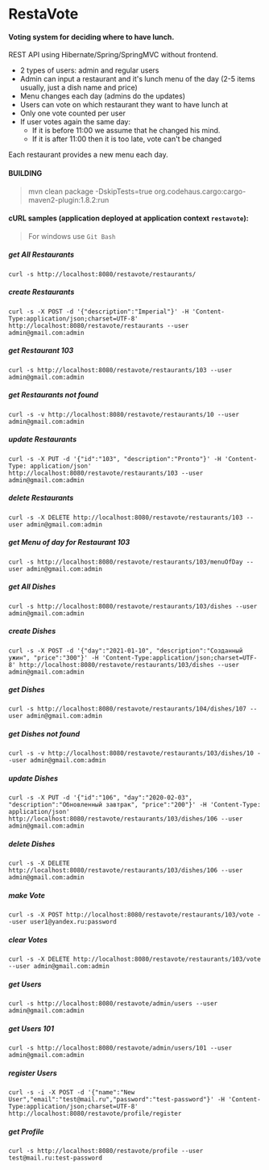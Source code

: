 # RestaVote
#### Voting system for deciding where to have lunch.

REST API using Hibernate/Spring/SpringMVC without frontend.

<ul>
    <li>2 types of users: admin and regular users</li>
    <li>Admin can input a restaurant and it's lunch menu of the day (2-5 items usually, just a dish name and price)</li>
    <li>Menu changes each day (admins do the updates)</li>
    <li>Users can vote on which restaurant they want to have lunch at</li>
    <li>Only one vote counted per user</li>
    <li>If user votes again the same day:
        <ul>
            <li>If it is before 11:00 we assume that he changed his mind.</li>
            <li>If it is after 11:00 then it is too late, vote can't be changed</li>
        </ul>
    </li>
</ul> 

Each restaurant provides a new menu each day.

#### BUILDING
> mvn clean package -DskipTests=true org.codehaus.cargo:cargo-maven2-plugin:1.8.2:run

#### cURL samples (application deployed at application context `restavote`):
> For windows use `Git Bash`

##### get All Restaurants
`curl -s http://localhost:8080/restavote/restaurants/`

##### create Restaurants
`curl -s -X POST -d '{"description":"Imperial"}' -H 'Content-Type:application/json;charset=UTF-8' http://localhost:8080/restavote/restaurants --user admin@gmail.com:admin`

##### get Restaurant 103
`curl -s http://localhost:8080/restavote/restaurants/103 --user admin@gmail.com:admin`

##### get Restaurants not found
`curl -s -v http://localhost:8080/restavote/restaurants/10 --user admin@gmail.com:admin`

##### update Restaurants
`curl -s -X PUT -d '{"id":"103", "description":"Pronto"}' -H 'Content-Type: application/json' http://localhost:8080/restavote/restaurants/103 --user admin@gmail.com:admin`

##### delete Restaurants
`curl -s -X DELETE http://localhost:8080/restavote/restaurants/103 --user admin@gmail.com:admin`

##### get Menu of day for Restaurant 103
`curl -s http://localhost:8080/restavote/restaurants/103/menuOfDay --user admin@gmail.com:admin`


##### get All Dishes
`curl -s http://localhost:8080/restavote/restaurants/103/dishes --user admin@gmail.com:admin`

##### create Dishes
`curl -s -X POST -d '{"day":"2021-01-10", "description":"Созданный ужин", "price":"300"}' -H 'Content-Type:application/json;charset=UTF-8' http://localhost:8080/restavote/restaurants/103/dishes --user admin@gmail.com:admin`

##### get Dishes
`curl -s http://localhost:8080/restavote/restaurants/104/dishes/107 --user admin@gmail.com:admin`

##### get Dishes not found
`curl -s -v http://localhost:8080/restavote/restaurants/103/dishes/10 --user admin@gmail.com:admin`

##### update Dishes
`curl -s -X PUT -d '{"id":"106", "day":"2020-02-03", "description":"Обновленный завтрак", "price":"200"}' -H 'Content-Type: application/json' http://localhost:8080/restavote/restaurants/103/dishes/106 --user admin@gmail.com:admin`

##### delete Dishes
`curl -s -X DELETE http://localhost:8080/restavote/restaurants/103/dishes/106 --user admin@gmail.com:admin`


##### make Vote
`curl -s -X POST http://localhost:8080/restavote/restaurants/103/vote --user user1@yandex.ru:password`

##### clear Votes
`curl -s -X DELETE http://localhost:8080/restavote/restaurants/103/vote --user admin@gmail.com:admin`


##### get Users
`curl -s http://localhost:8080/restavote/admin/users --user admin@gmail.com:admin`

##### get Users 101
`curl -s http://localhost:8080/restavote/admin/users/101 --user admin@gmail.com:admin`

##### register Users
`curl -s -i -X POST -d '{"name":"New User","email":"test@mail.ru","password":"test-password"}' -H 'Content-Type:application/json;charset=UTF-8' http://localhost:8080/restavote/profile/register`

##### get Profile
`curl -s http://localhost:8080/restavote/profile --user test@mail.ru:test-password`
